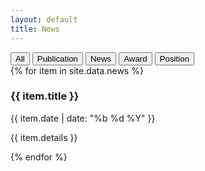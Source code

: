 ```yaml
---
layout: default
title: News
---
```


<head>
    <link rel="stylesheet" href="{{ 'css/news.css' | relative_url }}">
    <script src="{{ 'js/news_cate.js' | relative_url }}"></script>
</head>
<div class="filter-container">
  <button class="filter-btn-small" data-filter="all">All</button>
  <button class="filter-btn-small" data-filter="publication">Publication</button>
  <button class="filter-btn-small" data-filter="news">News</button>
  <button class="filter-btn-small" data-filter="award">Award</button>
   <button class="filter-btn-small" data-filter="position">Position</button>
</div>
<div class="timeline">
    {% for item in site.data.news %}
    <div class="timeline-item" data-type="{{ item.type }}">
        <!-- <div class="timeline-marker"></div> -->
        <div class="timeline-content">
            <div class="timeline-header">
                <h3>{{ item.title }}</h3>
                <span class="leaf-icon {{ item.type }}"></span>
            </div>
            <span class="timeline-date">{{ item.date | date: "%b %d %Y" }}</span>
            <p>{{ item.details }}</p>
        </div>
    </div>
    {% endfor %}
</div>
